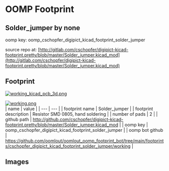 # OOMP Footprint  
## Solder_jumper  by none  
  
oomp key: oomp_cschopfer_digipict_kicad_footprint_solder_jumper  
  
source repo at: [http://gitlab.com/cschopfer/digipict-kicad-footprint.pretty/blob/master/Solder_jumper.kicad_mod](http://gitlab.com/cschopfer/digipict-kicad-footprint.pretty/blob/master/Solder_jumper.kicad_mod)  
## Footprint  
  
[![working_kicad_pcb_3d.png](working_kicad_pcb_3d_600.png)](working_kicad_pcb_3d.png)  
  
[![working.png](working_600.png)](working.png)  
| name | value | 
| --- | --- | 
| footprint name | Solder_jumper | 
| footprint description | Resistor SMD 0805, hand soldering | 
| number of pads | 2 | 
| github path | http://github.com/cschopfer/digipict-kicad-footprint.pretty/blob/master/Solder_jumper.kicad_mod | 
| oomp key | oomp_cschopfer_digipict_kicad_footprint_solder_jumper | 
| oomp bot github | https://github.com/oomlout/oomlout_oomp_footprint_bot/tree/main/footprints/cschopfer_digipict_kicad_footprint_solder_jumper/working | 
## Images  
